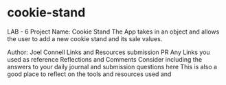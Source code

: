 # cookie-stand
LAB - 6
Project Name: Cookie Stand
The App takes in an object and allows the user to add a new cookie stand and its sale values.

Author: Joel Connell
Links and Resources
submission PR
Any Links you used as reference
Reflections and Comments
Consider including the answers to your daily journal and submission questions here
This is also a good place to reflect on the tools and resources used and